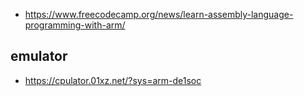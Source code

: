 - https://www.freecodecamp.org/news/learn-assembly-language-programming-with-arm/

## emulator

- https://cpulator.01xz.net/?sys=arm-de1soc
